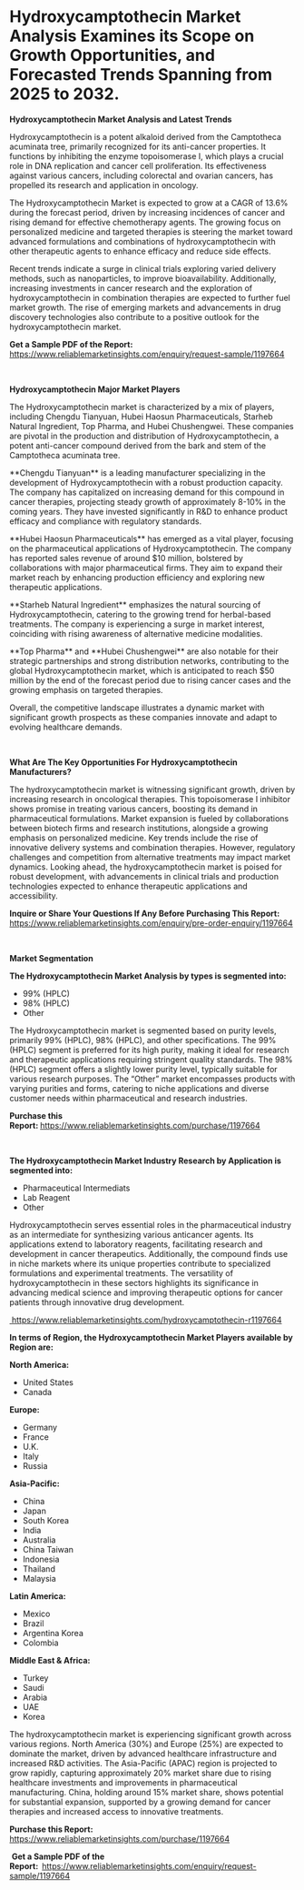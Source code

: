 <p><h1>Hydroxycamptothecin Market Analysis Examines its Scope on Growth Opportunities, and Forecasted Trends Spanning from 2025 to 2032.</h1></p><p><strong>Hydroxycamptothecin Market Analysis and Latest Trends</strong></p>
<p><p>Hydroxycamptothecin is a potent alkaloid derived from the Camptotheca acuminata tree, primarily recognized for its anti-cancer properties. It functions by inhibiting the enzyme topoisomerase I, which plays a crucial role in DNA replication and cancer cell proliferation. Its effectiveness against various cancers, including colorectal and ovarian cancers, has propelled its research and application in oncology.</p><p>The Hydroxycamptothecin Market is expected to grow at a CAGR of 13.6% during the forecast period, driven by increasing incidences of cancer and rising demand for effective chemotherapy agents. The growing focus on personalized medicine and targeted therapies is steering the market toward advanced formulations and combinations of hydroxycamptothecin with other therapeutic agents to enhance efficacy and reduce side effects.</p><p>Recent trends indicate a surge in clinical trials exploring varied delivery methods, such as nanoparticles, to improve bioavailability. Additionally, increasing investments in cancer research and the exploration of hydroxycamptothecin in combination therapies are expected to further fuel market growth. The rise of emerging markets and advancements in drug discovery technologies also contribute to a positive outlook for the hydroxycamptothecin market.</p></p>
<p><strong>Get a Sample PDF of the Report:&nbsp;</strong> <a href="https://www.reliablemarketinsights.com/enquiry/request-sample/1197664?utm_campaign=3275&utm_medium=2&utm_source=Github&utm_content=ia&utm_term=19042025&utm_id=hydroxycamptothecin">https://www.reliablemarketinsights.com/enquiry/request-sample/1197664</a></p>
<p>&nbsp;</p>
<p><strong>Hydroxycamptothecin Major Market Players</strong></p>
<p><p>The Hydroxycamptothecin market is characterized by a mix of players, including Chengdu Tianyuan, Hubei Haosun Pharmaceuticals, Starheb Natural Ingredient, Top Pharma, and Hubei Chushengwei. These companies are pivotal in the production and distribution of Hydroxycamptothecin, a potent anti-cancer compound derived from the bark and stem of the Camptotheca acuminata tree. </p><p>**Chengdu Tianyuan** is a leading manufacturer specializing in the development of Hydroxycamptothecin with a robust production capacity. The company has capitalized on increasing demand for this compound in cancer therapies, projecting steady growth of approximately 8-10% in the coming years. They have invested significantly in R&D to enhance product efficacy and compliance with regulatory standards.</p><p>**Hubei Haosun Pharmaceuticals** has emerged as a vital player, focusing on the pharmaceutical applications of Hydroxycamptothecin. The company has reported sales revenue of around $10 million, bolstered by collaborations with major pharmaceutical firms. They aim to expand their market reach by enhancing production efficiency and exploring new therapeutic applications.</p><p>**Starheb Natural Ingredient** emphasizes the natural sourcing of Hydroxycamptothecin, catering to the growing trend for herbal-based treatments. The company is experiencing a surge in market interest, coinciding with rising awareness of alternative medicine modalities. </p><p>**Top Pharma** and **Hubei Chushengwei** are also notable for their strategic partnerships and strong distribution networks, contributing to the global Hydroxycamptothecin market, which is anticipated to reach $50 million by the end of the forecast period due to rising cancer cases and the growing emphasis on targeted therapies.</p><p>Overall, the competitive landscape illustrates a dynamic market with significant growth prospects as these companies innovate and adapt to evolving healthcare demands.</p></p>
<p>&nbsp;</p>
<p><strong>What Are The Key Opportunities For Hydroxycamptothecin Manufacturers?</strong></p>
<p><p>The hydroxycamptothecin market is witnessing significant growth, driven by increasing research in oncological therapies. This topoisomerase I inhibitor shows promise in treating various cancers, boosting its demand in pharmaceutical formulations. Market expansion is fueled by collaborations between biotech firms and research institutions, alongside a growing emphasis on personalized medicine. Key trends include the rise of innovative delivery systems and combination therapies. However, regulatory challenges and competition from alternative treatments may impact market dynamics. Looking ahead, the hydroxycamptothecin market is poised for robust development, with advancements in clinical trials and production technologies expected to enhance therapeutic applications and accessibility.</p></p>
<p><strong>Inquire or Share Your Questions If Any Before Purchasing This Report:</strong> <a href="https://www.reliablemarketinsights.com/enquiry/pre-order-enquiry/1197664?utm_campaign=3275&utm_medium=2&utm_source=Github&utm_content=ia&utm_term=19042025&utm_id=hydroxycamptothecin">https://www.reliablemarketinsights.com/enquiry/pre-order-enquiry/1197664</a></p>
<p>&nbsp;</p>
<p><strong>Market Segmentation</strong></p>
<p><strong>The Hydroxycamptothecin Market Analysis by types is segmented into:</strong></p>
<p><ul><li>99% (HPLC)</li><li>98% (HPLC)</li><li>Other</li></ul></p>
<p><p>The Hydroxycamptothecin market is segmented based on purity levels, primarily 99% (HPLC), 98% (HPLC), and other specifications. The 99% (HPLC) segment is preferred for its high purity, making it ideal for research and therapeutic applications requiring stringent quality standards. The 98% (HPLC) segment offers a slightly lower purity level, typically suitable for various research purposes. The “Other” market encompasses products with varying purities and forms, catering to niche applications and diverse customer needs within pharmaceutical and research industries.</p></p>
<p><strong>Purchase this Report:&nbsp;</strong><a href="https://www.reliablemarketinsights.com/purchase/1197664?utm_campaign=3275&utm_medium=2&utm_source=Github&utm_content=ia&utm_term=19042025&utm_id=hydroxycamptothecin">https://www.reliablemarketinsights.com/purchase/1197664</a></p>
<p>&nbsp;</p>
<p><strong>The Hydroxycamptothecin Market Industry Research by Application is segmented into:</strong></p>
<p><ul><li>Pharmaceutical Intermediats</li><li>Lab Reagent</li><li>Other</li></ul></p>
<p><p>Hydroxycamptothecin serves essential roles in the pharmaceutical industry as an intermediate for synthesizing various anticancer agents. Its applications extend to laboratory reagents, facilitating research and development in cancer therapeutics. Additionally, the compound finds use in niche markets where its unique properties contribute to specialized formulations and experimental treatments. The versatility of hydroxycamptothecin in these sectors highlights its significance in advancing medical science and improving therapeutic options for cancer patients through innovative drug development.</p></p>
<p><a href="https://www.reliablemarketinsights.com/hydroxycamptothecin-r1197664?utm_campaign=3275&utm_medium=2&utm_source=Github&utm_content=ia&utm_term=19042025&utm_id=hydroxycamptothecin">&nbsp;https://www.reliablemarketinsights.com/hydroxycamptothecin-r1197664</a></p>
<p><strong>In terms of Region, the Hydroxycamptothecin Market Players available by Region are:</strong></p>
<p>
    <p> <strong> North America: </strong>
        <ul>
            <li>United States</li>
            <li>Canada</li>
        </ul>
        </p> 
    <p> <strong> Europe: </strong>
        <ul>
            <li>Germany</li>
            <li>France</li>
            <li>U.K.</li>
            <li>Italy</li>
            <li>Russia</li>
        </ul>
        </p> 
    <p> <strong> Asia-Pacific: </strong>
        <ul>
            <li>China</li>
            <li>Japan</li>
            <li>South Korea</li>
            <li>India</li>
            <li>Australia</li>
            <li>China Taiwan</li>
            <li>Indonesia</li>
            <li>Thailand</li>
            <li>Malaysia</li>
        </ul>
        </p> 
    <p> <strong> Latin America: </strong>
        <ul>
            <li>Mexico</li>
            <li>Brazil</li>
            <li>Argentina Korea</li>
            <li>Colombia</li>
        </ul>
        </p> 
    <p> <strong> Middle East & Africa: </strong>
        <ul>
            <li>Turkey</li>
            <li>Saudi</li>
            <li>Arabia</li>
            <li>UAE</li>
            <li>Korea</li>
        </ul>
    </p>
    </p>
<p><p>The hydroxycamptothecin market is experiencing significant growth across various regions. North America (30%) and Europe (25%) are expected to dominate the market, driven by advanced healthcare infrastructure and increased R&D activities. The Asia-Pacific (APAC) region is projected to grow rapidly, capturing approximately 20% market share due to rising healthcare investments and improvements in pharmaceutical manufacturing. China, holding around 15% market share, shows potential for substantial expansion, supported by a growing demand for cancer therapies and increased access to innovative treatments.</p></p>
<p><strong>Purchase this Report: </strong><a href="https://www.reliablemarketinsights.com/purchase/1197664?utm_campaign=3275&utm_medium=2&utm_source=Github&utm_content=ia&utm_term=19042025&utm_id=hydroxycamptothecin">https://www.reliablemarketinsights.com/purchase/1197664</a></p>
<p>&nbsp;<strong>Get a Sample PDF of the Report:&nbsp;&nbsp;</strong><a href="https://www.reliablemarketinsights.com/enquiry/request-sample/1197664?utm_campaign=3275&utm_medium=2&utm_source=Github&utm_content=ia&utm_term=19042025&utm_id=hydroxycamptothecin">https://www.reliablemarketinsights.com/enquiry/request-sample/1197664</a></p>
<p><strong></strong></p>
<p><p></p><p></p><p></p></p>